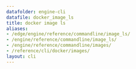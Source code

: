 ```yaml
---
datafolder: engine-cli
datafile: docker_image_ls
title: docker image ls
aliases:
- /edge/engine/reference/commandline/image_ls/
- /engine/reference/commandline/image_ls/
- /engine/reference/commandline/images/
- /reference/cli/docker/images/
layout: cli
---
```


<!--
This page is automatically generated from Docker's source code. If you want to
suggest a change to the text that appears here, open a ticket or pull request
in the source repository on GitHub:

https://github.com/docker/cli
-->
